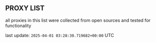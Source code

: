 ## PROXY LIST

all proxies in this list were collected from open sources and tested for functionality

last update: `2025-04-01 03:28:30.719682+00:00` UTC